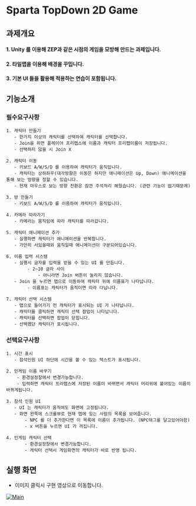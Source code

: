 # Sparta TopDown 2D Game
## 과제개요
#### 1. Unity 를 이용해 ZEP과 같은 시점의 게임을 모방해 만드는 과제입니다.
#### 2. 타일맵을 이용해 배경을 꾸밉니다.
#### 3. 기본 UI 들을 활용해 적용하는 연습이 포함됩니다.
## 기능소개
### 필수요구사항
    1. 캐릭터 만들기
       - 한가지 이상의 캐릭터를 선택하여 캐릭터를 선택합니다.
       - Join을 하면 플레이어 프리팹스에 이름과 캐릭터 프리팹이름이 저장됩니다.
       - 선택하지 않을 시 Join X
        
    2. 캐릭터 이동
       - 키보드 A/W/S/D 를 이용하여 캐릭터가 움직입니다.
       - 캐릭터는 상하좌우(대각방향은 이동은 하지만 애니메이션은 Up, Down) 애니메이션을 통해 보는 방향을 정할 수 있습니다.
       - 현재 마우스로 보는 방향 전환은 잠깐 주석처리 해뒀습니다. (관련 기능이 없기때문에)
        
    3. 방 만들기    
       - 키보드 A/W/S/D 를 이용하여 캐릭터가 움직입니다.
            
    4. 카메라 따라가기
       - 카메라는 움직임에 따라 캐릭터를 따라갑니다.
        
    5. 캐릭터 애니메이션 추가
       - 실행하면 캐릭터가 애니메이션을 반복합니다.
       - 가만히 서있을때와 움직일때 애니메이션이 구분되어있습니다.
        
    6. 이름 입력 시스템
       - 실행시 글자를 입력을 받을 수 있는 UI 를 만듭니다.
            - 2~10 글자 사이
                - 아니라면 Join 버튼이 눌리지 않습니다.
       - Join 을 누르면 맵으로 이동하여 캐릭터 위에 이름표가 나타납니다.
            - 이름표는 캐릭터가 움직이면 따라 다닙니다.
            
    7. 캐릭터 선택 시스템
       - 맵으로 들어가기 전 캐릭터가 표시되는 UI 가 나타납니다.
       - 캐릭터를 클릭하면 캐릭터 선택 팝업이 나타납니다.
       - 캐릭터를 선택하면 팝업이 닫힙니다.
       - 선택했던 캐릭터가 표시됩니다.
     
### 선택요구사항
    1. 시간 표시
       - 참석인원 UI 하단에 시간을 볼 수 있는 텍스트가 표시됩니다.
    
    2. 인게임 이름 바꾸기
        - 환경설정창에서 변경가능합니다.  
        - 입력하면 캐릭터 프리팹스에 저장된 이름이 바뀌면서 캐릭터 머리위에 붙어있는 이름이 바뀌게됩니다.
        
    3. 참석 인원 UI
       - UI 는 캐릭터가 움직여도 화면에 고정됩니다.
       - 화면 왼쪽에 스크롤뷰로 현재 맵에 있는 사람의 목록을 보여줍니다.
           - NPC 를 더 추가한다면 이 목록에 이름이 추가됩니다. (NPC태그를 달고있어야함)
           - x 버튼을 누르면 UI 가 꺼집니다.
           
    4. 인게임 캐릭터 선택 
           - 환경설정창에서 변경가능합니다.      
           - 캐릭터 선택시 게임화면의 캐릭터가 바로 반영 됩니다.

## 실행 화면
- 이미지 클릭시 구현 영상으로 이동합니다.
  
[![Main](https://github.com/MilkyQuartz/Sparta2DTopDown/assets/141620531/e9edfe3a-3678-4c70-8f1e-6e6de238ed27)](https://youtu.be/Lqt-DijFhXo)
